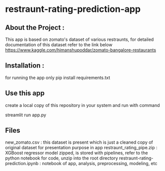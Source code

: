 # restraunt-rating-prediction-app

## About the Project :
This app is based on zomato's dataset of various restraunts, for detailed documentation of this dataset refer to the link below
https://www.kaggle.com/himanshupoddar/zomato-bangalore-restaurants

## Installation :
for running the app only
pip install requirements.txt

## Use this app
create a local copy of this repository in your system and run with command

streamlit run app.py

## Files
new_zomato.csv : this dataset is present which is just a cleaned copy of original dataset for presentation purpose in app
restraunt_rating_pipe.zip : XGBoost regressor model zipped, is stored with pipelines, refer to the python notebook for code, unzip into the root directory
restraunt-rating-prediction.ipynb : notebook of app, analysis, preprocessing, modeling, etc
